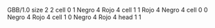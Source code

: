 <gs-board without-header> GBB/1.0
size 2 2
cell 0 1 Negro 4 Rojo 4 
cell 1 1 Rojo 4 Negro 4 
cell 0 0 Negro 4 Rojo 4 
cell 1 0 Negro 4 Rojo 4 
head 1 1 </gs-board>